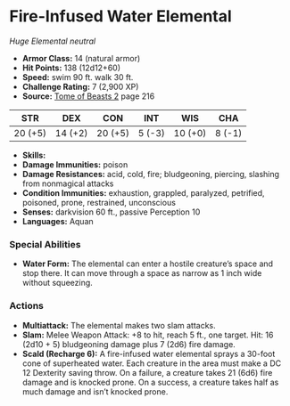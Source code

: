 # Fire-Infused Water Elemental

*Huge* *Elemental* *neutral*

- **Armor Class:** 14 (natural armor)
- **Hit Points:** 138 (12d12+60)
- **Speed:** swim 90 ft. walk 30 ft.
- **Challenge Rating:** 7 (2,900 XP)
- **Source:** [Tome of Beasts 2](https://koboldpress.com/kpstore/product/tome-of-beasts-2-for-5th-edition) page 216

| STR | DEX | CON | INT | WIS | CHA |
| --- | --- | --- | --- | --- | --- |
| 20 (+5) | 14 (+2) | 20 (+5) | 5 (-3) | 10 (+0) | 8 (-1) |

- **Skills:** 
- **Damage Immunities:** poison
- **Damage Resistances:** acid, cold, fire; bludgeoning, piercing, slashing from nonmagical attacks
- **Condition Immunities:** exhaustion, grappled, paralyzed, petrified, poisoned, prone, restrained, unconscious
- **Senses:** darkvision 60 ft., passive Perception 10
- **Languages:** Aquan
### Special Abilities
- **Water Form:** The elemental can enter a hostile creature’s space and stop there. It can move through a space as narrow as 1 inch wide without squeezing.
### Actions
- **Multiattack:** The elemental makes two slam attacks.
- **Slam:** Melee Weapon Attack: +8 to hit, reach 5 ft., one target. Hit: 16 (2d10 + 5) bludgeoning damage plus 7 (2d6) fire damage.
- **Scald (Recharge 6):** A fire-infused water elemental sprays a 30-foot cone of superheated water. Each creature in the area must make a DC 12 Dexterity saving throw. On a failure, a creature takes 21 (6d6) fire damage and is knocked prone. On a success, a creature takes half as much damage and isn’t knocked prone.


